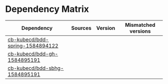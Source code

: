 # Dependency Matrix

Dependency | Sources | Version | Mismatched versions
---------- | ------- | ------- | -------------------
[cb-kubecd/bdd-spring-1584894122](https://github.com/cb-kubecd/bdd-spring-1584894122.git) |  | []() | 
[cb-kubecd/bdd-gh-1584895191](https://github.com/cb-kubecd/bdd-gh-1584895191.git) |  | []() | 
[cb-kubecd/bdd-sbhg-1584895191](https://github.com/cb-kubecd/bdd-sbhg-1584895191.git) |  | []() | 
